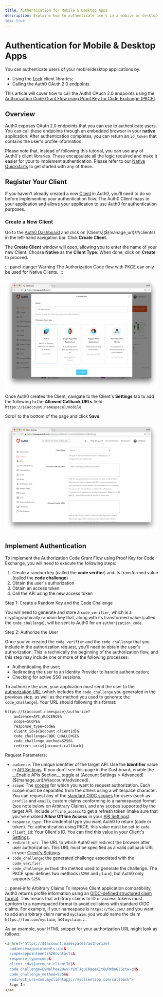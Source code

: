 ```yaml
---
title: Authentication for Mobile & Desktop Apps
description: Explains how to authenticate users in a mobile or desktop application.
toc: true
---
```


# Authentication for Mobile & Desktop Apps

You can authenticate users of your mobile/desktop applications by:

* Using the [Lock](/libraries/lock) client libraries;
* Calling the Auth0 OAuth 2.0 endpoints.

This article will cover how to call the Auth0 OAuch 2.0 endpoints using the [Authorization Code Grant Flow using Proof Key for Code Exchange (PKCE)](/api-auth/grant/authorization-code-pkce).

## Overview

Auth0 exposes OAuth 2.0 endpoints that you can use to authenticate users. You can call these endpoints through an embedded browser in your **native** application. After authentication completes, you can return an `id_token` that contains the user's profile information.

Please note that, instead of following this tutorial, you can use any of Auth0's client libraries. These encapsulate all the logic required and make it easier for your to implement authentication. Please refer to our [Native Quickstarts](/quickstart/native) to get started with any of these.

## Register Your Client

If you haven't already created a new [Client](/clients) in Auth0, you'll need to do so before implementing your authentication flow. The Auth0 Client maps to your application and allows your application to use Auth0 for authentication purposes.

### Create a New Client

Go to the [Auth0 Dashboard](${manage_url}) and click on [Clients](${manage_url}/#/clients) in the left-hand navigation bar. Click **Create Client**.

The **Create Client** window will open, allowing you to enter the name of your new Client. Choose **Native** as the **Client Type**. When done, click on **Create** to proceed.

::: panel-danger Warning
The Authorization Code flow with PKCE can only be used for Native Clients.
:::

![](/media/articles/client-auth/mobile-desktop/create-client.png)

Once Auth0 creates the Client, navigate to the Client's **Settings** tab to add the following to the **Allowed Callback URLs** field: `https://${account.namespace}/mobile`

Scroll to the bottom of the page and click **Save**.

![](/media/articles/client-auth/mobile-desktop/allowed-callback-url.png)

## Implement Authentication

To implement the Authorization Code Grant Flow using Proof Key for Code Exchange, you will need to execute the following steps:

1. Create a random key (called the **code verifier**) and its transformed value (called the **code challenge**)
2. Obtain the user's authorization
3. Obtain an access token
4. Call the API using the new access token

Step 1: Create a Random Key and the Code Challenge

You will need to generate and store a `code_verifier`, which is a cryptographically random key that, along with its transformed value (called the `code_challenge`), will be sent to Auth0 for an `authorization_code`.

Step 2: Authorize the User

Once you've created the `code_verifier` and the `code_challenge` that you include in the authorization request, you'll need to obtain the user's authorization. This is technically the beginning of the authorization flow, and this step may include one or more of the following processes:

* Authenticating the user;
* Redirecting the user to an Identity Provider to handle authentication;
* Checking for active SSO sessions.

To authorize the user, your application must send the user to the [authorization URL](/api/authentication#authorization-code-grant-pkce-) (which includes the `code_challenge` you generated in the previous step, as well as the method you used to generate the `code_challenge`). Your URL should following this format:

```text
https://${account.namespace}/authorize?
    audience=API_AUDIENCE&
    scope=SCOPE&
    response_type=code&
    client_id=${account.clientId}&
    code_challenge=CODE_CHALLENGE&
    code_challenge_method=S256&
    redirect_uri=${account.callback}
```

Request Parameters:

* `audience`: The unique identifier of the target API. Use the __Identifier__ value in [API Settings](${manage_url}/#/apis). If you don't see this page in the Dashboard, enable the __Enable APIs Section__ toggle at [Account Settings > Advanced](${manage_url}/#/account/advanced).
* `scope`: The [scopes](/scopes) for which you want to request authorization. Each scope must be separated from the others using a whitespace character. You can request any of the [standard OIDC scopes](https://openid.net/specs/openid-connect-core-1_0.html#StandardClaims) for users (such as `profile` and `email`), custom claims conforming to a namespaced format (see note below on Arbitrary Claims), and any scopes supported by the target API. Include `offline_access` to get a refresh token (make sure that you've enabled __Allow Offline Access__ in your [API Settings](${manage_url}/#/apis)).
* `response_type`: The credential type you want Auth0 to return (code or token). For authentication using PKCE, this value must be set to `code`.
* `client_id`: Your Client's ID. You can find this value in your [Client's Settings](${manage_url}/#/clients/${account.clientId}/settings).
* `redirect_uri`: The URL to which Auth0 will redirect the browser after user authorization. This URL must be specified as a valid callback URL in your [Client's Settings](${manage_url}/#/clients/${account.clientId}/settings).
* `code_challenge`: the generated challenge associated with the `code_verifier`.
* `code_challenge_method`: the method used to generate the challenge. The PKCE spec defines two methods (`S256` and `plain`), but Auth0 only supports `S256`.

::: panel-info Arbitrary Claims
To improve Client application compatibility, Auth0 returns profile information using an [OIDC-defined structured claim format](https://openid.net/specs/openid-connect-core-1_0.html#StandardClaims). This means that arbitrary claims to ID or access tokens must conform to a namespaced format to avoid collisions with standard OIDC claims. For example, if your namespace is `https://foo.com/` and you want to add an arbitrary claim named `myclaim`, you would name the claim `https://foo.com/myclaim`, not `myclaim`.
:::

As an example, your HTML snippet for your authorization URL might look as follows:

```html
<a href="https://${account.namespace}/authorize?
  audience=appointments:api&
  scope=appointments%20contacts&
  response_type=code&
  client_id=${account.clientId}&
  code_challenge=E9Melhoa2OwvFrEMTJguCHaoeK1t8URWbuGJSstw-cM&
  code_challenge_method=S256&
  redirect_uri=com.myclientapp://myclientapp.com/callback">
  Sign In
</a>
```
